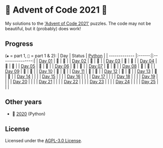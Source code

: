 # 🎄 Advent of Code 2021 🎄
My solutions to the ['Advent of Code 2021'](https://adventofcode.com/2021/) puzzles. The code may not be beautiful, but it (probably) does work!

## Progress

(`✱` = part 1, `🌟` = part 1 & 2):
| Day           | Status | [Python](python) |
| ------------- |:------:|:----------------:|
| [Day 01][d01] | 🌟 | 🌟 |
| [Day 02][d02] | 🌟 | 🌟 |
| [Day 03][d03] | 🌟 | 🌟 |
| [Day 04][d04] | 🌟 | 🌟 |
| [Day 05][d05] | 🌟 | 🌟 |
| [Day 06][d06] | 🌟 | 🌟 |
| [Day 07][d07] | 🌟 | 🌟 |
| [Day 08][d08] | 🌟 | 🌟 |
| [Day 09][d09] | 🌟 | 🌟 |
| [Day 10][d10] | 🌟 | 🌟 |
| [Day 11][d11] | 🌟 | 🌟 |
| [Day 12][d12] | 🌟 | 🌟 |
| [Day 13][d13] | 🌟 | 🌟 |
| [Day 14][d14] |  |  |
| [Day 15][d15] |  |  |
| [Day 16][d16] |  |  |
| [Day 17][d17] |  |  |
| [Day 18][d18] |  |  |
| [Day 19][d19] |  |  |
| [Day 20][d20] |  |  |
| [Day 21][d21] |  |  |
| [Day 22][d22] |  |  |
| [Day 23][d23] |  |  |
| [Day 24][d24] |  |  |
| [Day 25][d25] |  |  |

## Other years

- 🎄 [2020](https://github.com/NesjaCode/advent-of-code-2020) (Python)

## License

Licensed under the [AGPL-3.0 License](LICENSE).

[d01]: https://adventofcode.com/2021/day/1
[d02]: https://adventofcode.com/2021/day/2
[d03]: https://adventofcode.com/2021/day/3
[d04]: https://adventofcode.com/2021/day/4
[d05]: https://adventofcode.com/2021/day/5
[d06]: https://adventofcode.com/2021/day/6
[d07]: https://adventofcode.com/2021/day/7
[d08]: https://adventofcode.com/2021/day/8
[d09]: https://adventofcode.com/2021/day/9
[d10]: https://adventofcode.com/2021/day/10
[d11]: https://adventofcode.com/2021/day/11
[d12]: https://adventofcode.com/2021/day/12
[d13]: https://adventofcode.com/2021/day/13
[d14]: https://adventofcode.com/2021/day/14
[d15]: https://adventofcode.com/2021/day/15
[d16]: https://adventofcode.com/2021/day/16
[d17]: https://adventofcode.com/2021/day/17
[d18]: https://adventofcode.com/2021/day/18
[d19]: https://adventofcode.com/2021/day/19
[d20]: https://adventofcode.com/2021/day/20
[d21]: https://adventofcode.com/2021/day/21
[d22]: https://adventofcode.com/2021/day/22
[d23]: https://adventofcode.com/2021/day/23
[d24]: https://adventofcode.com/2021/day/24
[d25]: https://adventofcode.com/2021/day/25
